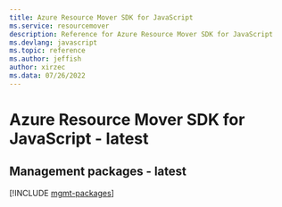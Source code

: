 ```yaml
---
title: Azure Resource Mover SDK for JavaScript
ms.service: resourcemover
description: Reference for Azure Resource Mover SDK for JavaScript
ms.devlang: javascript
ms.topic: reference
ms.author: jeffish
author: xirzec
ms.data: 07/26/2022
---
```

# Azure Resource Mover SDK for JavaScript - latest

## Management packages - latest
[!INCLUDE [mgmt-packages](resource-mover-mgmt-index.md)]